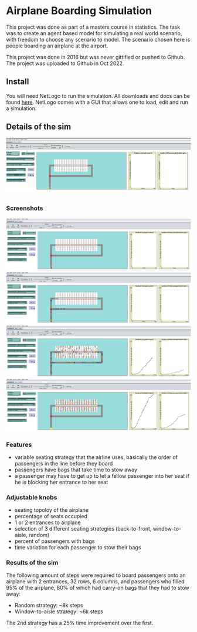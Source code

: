# Airplane Boarding Simulation

This project was done as part of a masters course in statistics. The task was to create an agent based model for simulating a real world scenario, with freedom to choose any scenario to model. The scenario chosen here is people boarding an airplane at the airport.

This project was done in 2016 but was never gittified or pushed to Github. The project was uploaded to Github in Oct 2022.

## Install

You will need NetLogo to run the simulation. All downloads and docs can be found [here](https://ccl.northwestern.edu/netlogo/). NetLogo comes with a GUI that allows one to load, edit and run a simulation.

## Details of the sim

![Full run](/Screenshots/full_run.gif)

### Screenshots

![Setup](/Screenshots/0_setup.png?raw=true "Setup")
![Start](/Screenshots/1_start.png?raw=true "Start")
![Mid](/Screenshots/2_mid.png?raw=true "Mid")
![End](/Screenshots/3_end.png?raw=true "End")

### Features

- variable seating strategy that the airline uses, basically the order of passengers in the line before they board
- passengers have bags that take time to stow away
- a passenger may have to get up to let a fellow passenger into her seat if he is blocking her entrance to her seat

### Adjustable knobs

- seating topoloy of the airplane
- percentage of seats occupied
- 1 or 2 entrances to airplane
- selection of 3 different seating strategies (back-to-front, window-to-aisle, random)
- percent of passengers with bags
- time variation for each passenger to stow their bags

### Results of the sim

The following amount of steps were required to board passengers onto an airplane with 2 entrances, 32 rows, 6 columns, and passengers who filled 95% of the airplane, 80% of which had carry-on bags that they had to stow away:
- Random strategy: ~8k steps
- Window-to-aisle strategy: ~6k steps

The 2nd strategy has a 25% time improvement over the first.




